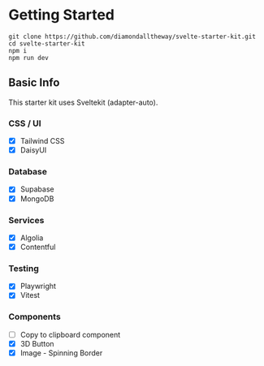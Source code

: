 # Getting Started

```
git clone https://github.com/diamondalltheway/svelte-starter-kit.git
cd svelte-starter-kit
npm i
npm run dev
```

## Basic Info

This starter kit uses Sveltekit (adapter-auto).

### CSS / UI

- [x] Tailwind CSS
- [x] DaisyUI

### Database

- [x] Supabase
- [x] MongoDB

### Services

- [x] Algolia
- [x] Contentful

### Testing

- [x] Playwright
- [x] Vitest

### Components

- [ ] Copy to clipboard component
- [x] 3D Button
- [x] Image - Spinning Border
